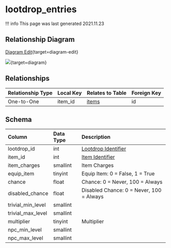 # lootdrop_entries

!!! info
	This page was last generated 2021.11.23

## Relationship Diagram

[Diagram Edit](https://mermaid.live/edit#eyJjb2RlIjoiZXJEaWFncmFtXG4gICAgbG9vdGRyb3BfZW50cmllcyB7XG4gICAgICAgIGludHVuc2lnbmVkIGxvb3Rkcm9wX2lkXG4gICAgICAgIGludCBpdGVtX2lkXG4gICAgfVxuICAgIGl0ZW1zIHtcbiAgICAgICAgaW50IGlkXG4gICAgfVxuICAgIGxvb3Rkcm9wX2VudHJpZXMgfHwtLW97IGl0ZW1zIDogT25lLXRvLU9uZVxuXG4iLCJtZXJtYWlkIjp7InRoZW1lIjoiZGVmYXVsdCJ9LCJ1cGRhdGVFZGl0b3IiOnRydWUsImF1dG9TeW5jIjp0cnVlLCJ1cGRhdGVEaWFncmFtIjp0cnVlfQ==){target=diagram-edit}

[![](https://mermaid.ink/img/eyJjb2RlIjoiZXJEaWFncmFtXG4gICAgbG9vdGRyb3BfZW50cmllcyB7XG4gICAgICAgIGludHVuc2lnbmVkIGxvb3Rkcm9wX2lkXG4gICAgICAgIGludCBpdGVtX2lkXG4gICAgfVxuICAgIGl0ZW1zIHtcbiAgICAgICAgaW50IGlkXG4gICAgfVxuICAgIGxvb3Rkcm9wX2VudHJpZXMgfHwtLW97IGl0ZW1zIDogT25lLXRvLU9uZVxuXG4iLCJtZXJtYWlkIjp7InRoZW1lIjoiZGVmYXVsdCJ9LCJ1cGRhdGVFZGl0b3IiOnRydWUsImF1dG9TeW5jIjp0cnVlLCJ1cGRhdGVEaWFncmFtIjp0cnVlfQ==)](https://mermaid.ink/img/eyJjb2RlIjoiZXJEaWFncmFtXG4gICAgbG9vdGRyb3BfZW50cmllcyB7XG4gICAgICAgIGludHVuc2lnbmVkIGxvb3Rkcm9wX2lkXG4gICAgICAgIGludCBpdGVtX2lkXG4gICAgfVxuICAgIGl0ZW1zIHtcbiAgICAgICAgaW50IGlkXG4gICAgfVxuICAgIGxvb3Rkcm9wX2VudHJpZXMgfHwtLW97IGl0ZW1zIDogT25lLXRvLU9uZVxuXG4iLCJtZXJtYWlkIjp7InRoZW1lIjoiZGVmYXVsdCJ9LCJ1cGRhdGVFZGl0b3IiOnRydWUsImF1dG9TeW5jIjp0cnVlLCJ1cGRhdGVEaWFncmFtIjp0cnVlfQ==){target=diagram}

## Relationships

| Relationship Type | Local Key | Relates to Table | Foreign Key |
| :--- | :--- | :--- | :--- |
| One-to-One | item_id | [items](../../schema/items/items.md) | id |


## Schema

| Column | Data Type | Description |
| :--- | :--- | :--- |
| lootdrop_id | int | [Lootdrop Identifier](lootdrop.md) |
| item_id | int | [Item Identifier](../../schema/items/items.md) |
| item_charges | smallint | Item Charges |
| equip_item | tinyint | Equip Item: 0 = False, 1 = True |
| chance | float | Chance: 0 = Never, 100 = Always |
| disabled_chance | float | Disabled Chance: 0 = Never, 100 = Always |
| trivial_min_level | smallint |  |
| trivial_max_level | smallint |  |
| multiplier | tinyint | Multiplier |
| npc_min_level | smallint |  |
| npc_max_level | smallint |  |

